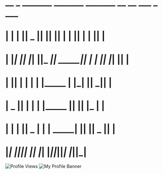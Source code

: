 #   __    _  _______  _______  _______  __   __  ___   _  ___  
#  |  |  | ||   _   ||       ||       ||  | |  ||   | | ||   | 
#  |   |_| ||  |_|  ||_     _||  _____||  | |  ||   |_| ||   | 
#  |       ||       |  |   |  | |_____ |  |_|  ||      _||   | 
#  |  _    ||       |  |   |  |_____  ||       ||     |_ |   | 
#  | | |   ||   _   |  |   |   _____| ||       ||    _  ||   | 
#  |_|  |__||__| |__|  |___|  |_______||_______||___| |_||___| 

![Profile Views](https://komarev.com/ghpvc/?username=Natsuki-007&color=blue)
![My Profile Banner](https://github.com/Natsuki-007/Natsuki_007/blob/main/image.png)

